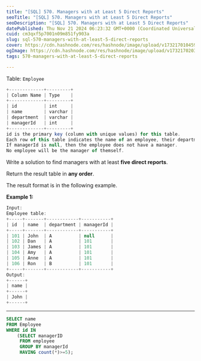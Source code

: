 ```yaml
---
title: "[SQL] 570. Managers with at Least 5 Direct Reports"
seoTitle: "[SQL] 570. Managers with at Least 5 Direct Reports"
seoDescription: "[SQL] 570. Managers with at Least 5 Direct Reports"
datePublished: Thu Nov 21 2024 06:23:32 GMT+0000 (Coordinated Universal Time)
cuid: cm3qxf5p7001n09m851fy903a
slug: sql-570-managers-with-at-least-5-direct-reports
cover: https://cdn.hashnode.com/res/hashnode/image/upload/v1732170104598/ccbb01a0-c5be-49e4-b6eb-2735776a572d.png
ogImage: https://cdn.hashnode.com/res/hashnode/image/upload/v1732170203720/cb39a4d4-6cd7-46c8-83b1-c742aba31982.png
tags: 570-managers-with-at-least-5-direct-reports

---
```


Table: `Employee`

```javascript
+-------------+---------+
| Column Name | Type    |
+-------------+---------+
| id          | int     |
| name        | varchar |
| department  | varchar |
| managerId   | int     |
+-------------+---------+
id is the primary key (column with unique values) for this table.
Each row of this table indicates the name of an employee, their department, and the id of their manager.
If managerId is null, then the employee does not have a manager.
No employee will be the manager of themself.
```

Write a solution to find managers with at least **five direct reports**.

Return the result table in **any order**.

The result format is in the following example.

**Example 1:**

```javascript
Input: 
Employee table:
+-----+-------+------------+-----------+
| id  | name  | department | managerId |
+-----+-------+------------+-----------+
| 101 | John  | A          | null      |
| 102 | Dan   | A          | 101       |
| 103 | James | A          | 101       |
| 104 | Amy   | A          | 101       |
| 105 | Anne  | A          | 101       |
| 106 | Ron   | B          | 101       |
+-----+-------+------------+-----------+
Output: 
+------+
| name |
+------+
| John |
+------+
```

---

```sql
SELECT name
FROM Employee
WHERE id IN
    (SELECT managerID
     FROM employee
     GROUP BY managerId
     HAVING count(*)>=5);
```